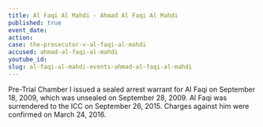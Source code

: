 ```yaml
---
title: Al Faqi Al Mahdi - Ahmad Al Faqi Al Mahdi
published: true
event_date:
action:
case: the-prosecutor-v-al-faqi-al-mahdi
accused: ahmad-al-faqi-al-mahdi
youtube_id:
slug: al-faqi-al-mahdi-events-ahmad-al-faqi-al-mahdi
---
```



Pre-Trial Chamber I issued a sealed arrest warrant for Al Faqi on September 18, 2009, which was unsealed on September 28, 2009. Al Faqi was surrendered to the ICC on September 26, 2015. Charges against him were confirmed on March 24, 2016.